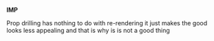 **IMP**

Prop drilling has nothing to do with re-rendering
it just makes the good looks less appealing and that is why is is not a good thing 
